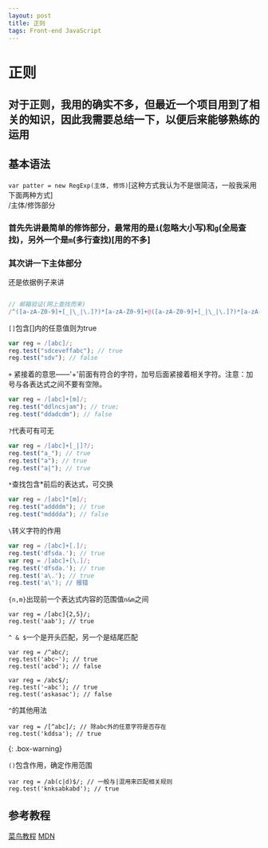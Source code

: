 ```yaml
---
layout: post
title: 正则
tags: Front-end JavaScript
---
```


# 正则

## 对于正则，我用的确实不多，但最近一个项目用到了相关的知识，因此我需要总结一下，以便后来能够熟练的运用

## 基本语法
`var patter = new RegExp(主体, 修饰)`[这种方式我认为不是很简洁，一般我采用下面两种方式]<br/>
/主体/修饰部分<br/>
### 首先先讲最简单的修饰部分，最常用的是`i`(忽略大小写)和`g`(全局查找)，另外一个是`m`(多行查找)[用的不多]
### 其次讲一下主体部分
还是依据例子来讲
``` js

// 邮箱验证(网上查找而来)
/^([a-zA-Z0-9]+[_|\_|\.]?)*[a-zA-Z0-9]+@([a-zA-Z0-9]+[_|\_|\.]?)*[a-zA-Z0-9]+\.[a-zA-Z]{2,3}$/
```
`[]`包含[]内的任意值则为true
``` js
var reg = /[abc]/;
reg.test("sdceveffabc"); // true
reg.test("sdv"); // false
```
`+` 紧接着的意思——'+'前面有符合的字符，加号后面紧接着相关字符。注意：加号与各表达式之间不要有空隙。
``` js
var reg = /[abc]+[m]/;
reg.test("ddlncsjam"); // true;
reg.test("ddadcdm"); // false
```
`?`代表可有可无
``` js
var reg = /[abc]+[_|]?/;
reg.test("a_"); // true
reg.test("a"); // true
reg.test("a|"); // true
```
`*`查找包含*前后的表达式，可交换
``` js
var reg = /[abc]*[m]/;
reg.test("addddm"); // true
reg.test("mdddda"); // false
```
`\`转义字符的作用
``` js
var reg = /[abc]+[.]/;
reg.test('dfsda.'); // true
var reg = /[abc]+[\.]/;
reg.test('dfsda.'); // true
reg.test('a\.'); // true
reg.test('a\'); // 报错
```
`{n,m}`出现前一个表达式内容的范围值`n&m`之间
```
var reg = /[abc]{2,5}/;
reg.test('aab'); // true
```
`^ & $`一个是开头匹配，另一个是结尾匹配
```
var reg = /^abc/;
reg.test('abc~'); // true
reg.test('acbd'); // false

var reg = /abc$/;
reg.test('~abc'); // true
reg.test('askasac'); // false
```
`^`的其他用法

``` Warning
var reg = /[^abc]/; // 除abc外的任意字符是否存在
reg.test('kddsa'); // true
```
{: .box-warning}

`()`包含作用，确定作用范围
```
var reg = /ab(c|d)$/; // 一般与|混用来匹配相关规则
reg.test('knksabkabd'); // true
```
## 参考教程
<a href="http://www.runoob.com/jsref/jsref-obj-regexp.html" target="_blank">菜鸟教程</a>
<a href="https://developer.mozilla.org/zh-CN/docs/Web/JavaScript/Guide/Regular_Expressions#special-plus" target="_blank">MDN</a>
